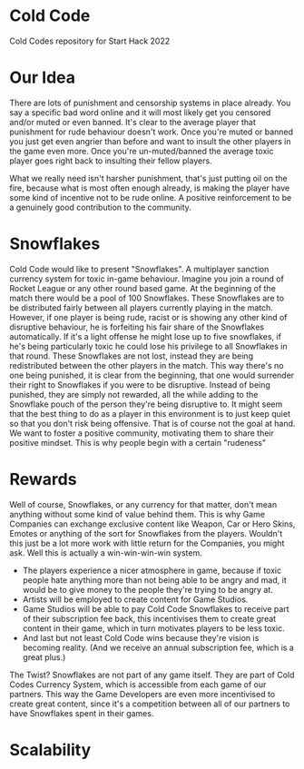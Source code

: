 # Cold Code
Cold Codes repository for Start Hack 2022

# Our Idea
There are lots of punishment and censorship systems in place already. You say a specific bad word online and it will most likely get you censored and/or muted or even banned. It's clear to the average player that punishment for rude behaviour doesn't work. Once you're muted or banned you just get even angrier than before and want to insult the other players in the game even more. Once you're un-muted/banned the average toxic player goes right back to insulting their fellow players.

What we really need isn't harsher punishment, that's just putting oil on the fire, because what is most often enough already, is making the player have some kind of incentive not to be rude online. A positive reinforcement to be a genuinely good contribution to the community.

# Snowflakes
Cold Code would like to present "Snowflakes". A multiplayer sanction currency system for toxic in-game behaviour. 
Imagine you join a round of Rocket League or any other round based game. At the beginning of the match there would be a pool of 100 Snowflakes. These Snowflakes are to be distributed fairly between all players currently playing in the match. 
However, if one player is being rude, racist or is showing any other kind of disruptive behaviour, he is forfeiting his fair share of the Snowflakes automatically. If it's a light offense he might lose up to five snowflakes, if he's being particularly toxic he could lose his privilege to all Snowflakes in that round. 
These Snowflakes are not lost, instead they are being redistributed between the other players in the match. This way there's no one being punished, it is clear from the beginning, that one would surrender their right to Snowflakes if you were to be disruptive. Instead of being punished, they are simply not rewarded, all the while adding to the Snowflake pouch of the person they're being disruptive to. 
It might seem that the best thing to do as a player in this environment is to just keep quiet so that you don't risk being offensive. That is of course not the goal at hand. We want to foster a positive community, motivating them to share their positive mindset. This is why people begin with a certain "rudeness"

# Rewards
Well of course, Snowflakes, or any currency for that matter, don't mean anything without some kind of value behind them. This is why Game Companies can exchange exclusive content like Weapon, Car or Hero Skins, Emotes or anything of the sort for Snowflakes from the players. Wouldn't this just be a lot more work with little return for the Companies, you might ask. 
Well this is actually a win-win-win-win system. 
- The players experience a nicer atmosphere in game, because if toxic people hate anything more than not being able to be angry and mad, it would be to give money to the people they're trying to be angry at. 
- Artists will be employed to create content for Game Studios. 
- Game Studios will be able to pay Cold Code Snowflakes to receive part of their subscription fee back, this incentivises them to create great content in their game, which in turn motivates players to be less toxic. 
- And last but not least Cold Code wins because they're vision is becoming reality. (And we receive an annual subscription fee, which is a great plus.)

The Twist? Snowflakes are not part of any game itself. They are part of Cold Codes Currency System, which is accessible from each game of our partners. This way the Game Developers are even more incentivised to create great content, since it's a competition between all of our partners to have Snowflakes spent in their games.

# Scalability
